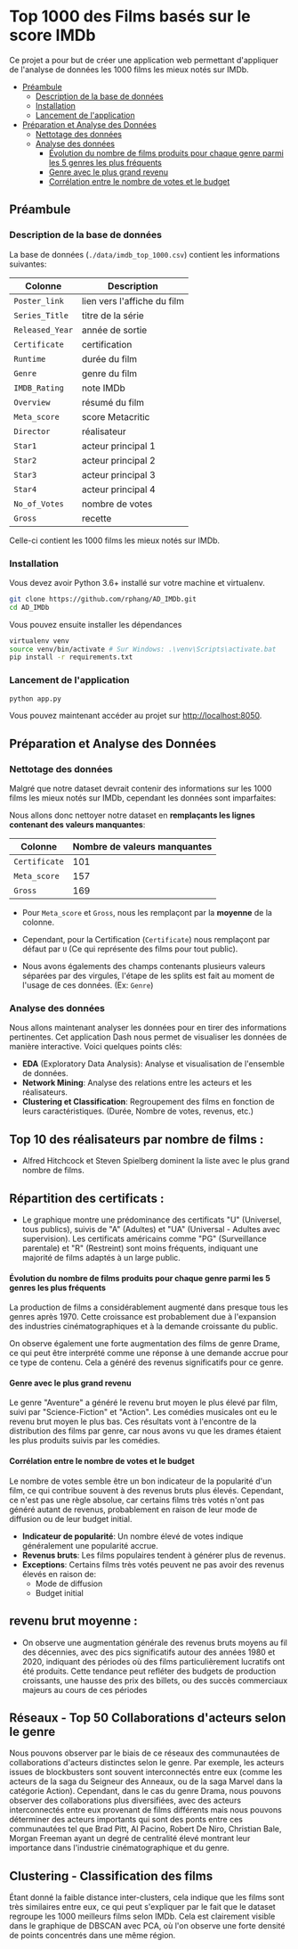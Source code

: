 # Top 1000 des Films basés sur le score IMDb

Ce projet a pour but de créer une application web permettant d'appliquer de l'analyse de données les 1000 films les mieux notés sur IMDb.

- [Préambule](#préambule)
  - [Description de la base de données](#description-de-la-base-de-données)
  - [Installation](#installation)
  - [Lancement de l'application](#lancement-de-lapplication)
- [Préparation et Analyse des Données](#préparation-et-analyse-des-données)
  - [Nettotage des données](#nettotage-des-données)
  - [Analyse des données](#analyse-des-données)
    - [Évolution du nombre de films produits pour chaque genre parmi les 5 genres les plus fréquents](#évolution-du-nombre-de-films-produits-pour-chaque-genre-parmi-les-5-genres-les-plus-fréquents)
    - [Genre avec le plus grand revenu](#genre-avec-le-plus-grand-revenu)
    - [Corrélation entre le nombre de votes et le budget](#corrélation-entre-le-nombre-de-votes-et-le-budget)

## Préambule

### Description de la base de données

La base de données (`./data/imdb_top_1000.csv`) contient les informations suivantes:

| Colonne | Description |
| --- | --- |
| `Poster_link` | lien vers l'affiche du film |
| `Series_Title` | titre de la série |
| `Released_Year` | année de sortie |
| `Certificate` | certification |
| `Runtime` | durée du film |
| `Genre` | genre du film |
| `IMDB_Rating` | note IMDb |
| `Overview` | résumé du film |
| `Meta_score` | score Metacritic |
| `Director` | réalisateur |
| `Star1` | acteur principal 1 |
| `Star2` | acteur principal 2 |
| `Star3` | acteur principal 3 |
| `Star4` | acteur principal 4 |
| `No_of_Votes` | nombre de votes |
| `Gross` | recette |

Celle-ci contient les 1000 films les mieux notés sur IMDb.

### Installation

Vous devez avoir Python 3.6+ installé sur votre machine et virtualenv.

```bash
git clone https://github.com/rphang/AD_IMDb.git
cd AD_IMDb
```

Vous pouvez ensuite installer les dépendances

```bash
virtualenv venv
source venv/bin/activate # Sur Windows: .\venv\Scripts\activate.bat
pip install -r requirements.txt
```

### Lancement de l'application

```bash
python app.py
```

Vous pouvez maintenant accéder au projet sur [http://localhost:8050](http://localhost:8050).

## Préparation et Analyse des Données

### Nettotage des données

Malgré que notre dataset devrait contenir des informations sur les 1000 films les mieux notés sur IMDb, cependant les données sont imparfaites:

Nous allons donc nettoyer notre dataset en **remplaçants les lignes contenant des valeurs manquantes**:

| Colonne | Nombre de valeurs manquantes |
| --- | --- |
| `Certificate` | 101 |
| `Meta_score` | 157 |
| `Gross` | 169 |

- Pour `Meta_score` et `Gross`, nous les remplaçont par la **moyenne** de la colonne.

- Cependant, pour la Certification (`Certificate`) nous remplaçont par défaut par `U` (Ce qui représente des films pour tout public).

- Nous avons égalements des champs contenants plusieurs valeurs séparées par des virgules, l'étape de les splits est fait au moment de l'usage de ces données. (Ex: `Genre`)

### Analyse des données

Nous allons maintenant analyser les données pour en tirer des informations pertinentes. Cet application Dash nous permet de visualiser les données de manière interactive. Voici quelques points clés:

- **EDA** (Exploratory Data Analysis): Analyse et visualisation de l'ensemble de données.
- **Network Mining**: Analyse des relations entre les acteurs et les réalisateurs.
- **Clustering et Classification**: Regroupement des films en fonction de leurs caractéristiques. (Durée, Nombre de votes, revenus, etc.)

## Top 10 des réalisateurs par nombre de films :
-   Alfred Hitchcock et Steven Spielberg dominent la liste avec le plus grand nombre de films.

## Répartition des certificats :
- Le graphique montre une prédominance des certificats "U" (Universel, tous publics), suivis de "A" (Adultes) et "UA" (Universal - Adultes avec supervision). Les certificats américains comme "PG" (Surveillance parentale) et "R" (Restreint) sont moins fréquents, indiquant une majorité de films adaptés à un large public.

#### Évolution du nombre de films produits pour chaque genre parmi les 5 genres les plus fréquents

La production de films a considérablement augmenté dans presque tous les genres après 1970. Cette croissance est probablement due à l'expansion des industries cinématographiques et à la demande croissante du public.

On observe également une forte augmentation des films de genre Drame, ce qui peut être interprété comme une réponse à une demande accrue pour ce type de contenu. Cela a généré des revenus significatifs pour ce genre.

#### Genre avec le plus grand revenu

Le genre "Aventure" a généré le revenu brut moyen le plus élevé par film, suivi par "Science-Fiction" et "Action". Les comédies musicales ont eu le revenu brut moyen le plus bas. Ces résultats vont à l'encontre de la distribution des films par genre, car nous avons vu que les drames étaient les plus produits suivis par les comédies.

#### Corrélation entre le nombre de votes et le budget

Le nombre de votes semble être un bon indicateur de la popularité d'un film, ce qui contribue souvent à des revenus bruts plus élevés. Cependant, ce n'est pas une règle absolue, car certains films très votés n'ont pas généré autant de revenus, probablement en raison de leur mode de diffusion ou de leur budget initial.

- **Indicateur de popularité**: Un nombre élevé de votes indique généralement une popularité accrue.
- **Revenus bruts**: Les films populaires tendent à générer plus de revenus.
- **Exceptions**: Certains films très votés peuvent ne pas avoir des revenus élevés en raison de:
  - Mode de diffusion
  - Budget initial

## revenu brut moyenne :
- On observe une augmentation générale des revenus bruts moyens au fil des décennies, avec des pics significatifs autour des années 1980 et 2020, indiquant des périodes où des films particulièrement lucratifs ont été produits. Cette tendance peut refléter des budgets de production croissants, une hausse des prix des billets, ou des succès commerciaux majeurs au cours de ces périodes

## Réseaux - Top 50 Collaborations d'acteurs selon le genre

Nous pouvons observer par le biais de ce réseaux des communautées de collaborations d'acteurs distinctes selon le genre. Par exemple, les acteurs issues de blockbusters sont souvent interconnectés entre eux (comme les acteurs de la saga du Seigneur des Anneaux, ou de la saga Marvel dans la catégorie Action). Cependant, dans le cas du genre Drama, nous pouvons observer des collaborations plus diversifiées, avec des acteurs interconnectés entre eux provenant de films différents mais nous pouvons déterminer des acteurs importants qui sont des ponts entre ces communautées tel que Brad Pitt, Al Pacino, Robert De Niro, Christian Bale, Morgan Freeman ayant un degré de centralité élevé montrant leur importance dans l'industrie cinématographique et du genre.

## Clustering - Classification des films

Étant donné la faible distance inter-clusters, cela indique que les films sont très similaires entre eux, ce qui peut s'expliquer par le fait que le dataset regroupe les 1000 meilleurs films selon IMDb. Cela est clairement visible dans le graphique de DBSCAN avec PCA, où l'on observe une forte densité de points concentrés dans une même région.
